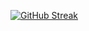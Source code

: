 [![GitHub Streak](https://streak-stats.demolab.com?user=KrrishVardhan&theme=android-dark&border_radius=10)](https://git.io/streak-stats)
